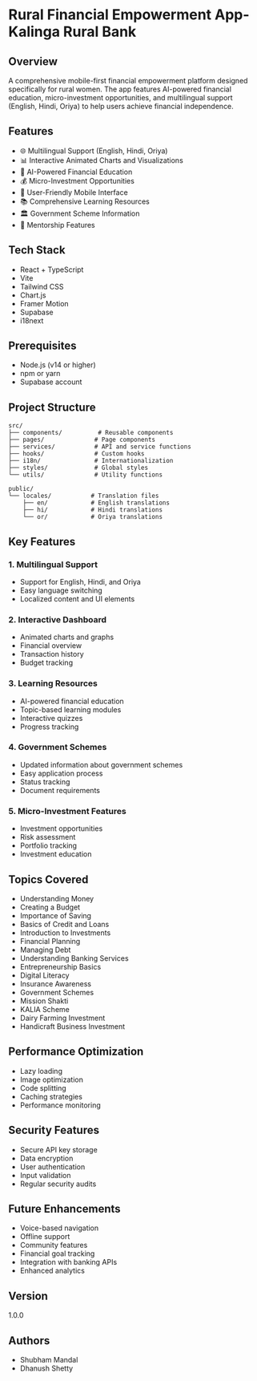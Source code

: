 # Rural Financial Empowerment App-Kalinga Rural Bank

## Overview
A comprehensive mobile-first financial empowerment platform designed specifically for rural women. The app features AI-powered financial education, micro-investment opportunities, and multilingual support (English, Hindi, Oriya) to help users achieve financial independence.

## Features
- 🌐 Multilingual Support (English, Hindi, Oriya)
- 📊 Interactive Animated Charts and Visualizations
- 🤖 AI-Powered Financial Education
- 💰 Micro-Investment Opportunities
- 📱 User-Friendly Mobile Interface
- 📚 Comprehensive Learning Resources
- 🏛️ Government Scheme Information
- 👥 Mentorship Features

## Tech Stack
- React + TypeScript
- Vite
- Tailwind CSS
- Chart.js
- Framer Motion
- Supabase
- i18next

## Prerequisites
- Node.js (v14 or higher)
- npm or yarn
- Supabase account

## Project Structure
```
src/
├── components/          # Reusable components
├── pages/              # Page components
├── services/           # API and service functions
├── hooks/              # Custom hooks
├── i18n/               # Internationalization
├── styles/             # Global styles
└── utils/              # Utility functions

public/
└── locales/           # Translation files
    ├── en/            # English translations
    ├── hi/            # Hindi translations
    └── or/            # Oriya translations
```

## Key Features

### 1. Multilingual Support
- Support for English, Hindi, and Oriya
- Easy language switching
- Localized content and UI elements

### 2. Interactive Dashboard
- Animated charts and graphs
- Financial overview
- Transaction history
- Budget tracking

### 3. Learning Resources
- AI-powered financial education
- Topic-based learning modules
- Interactive quizzes
- Progress tracking

### 4. Government Schemes
- Updated information about government schemes
- Easy application process
- Status tracking
- Document requirements

### 5. Micro-Investment Features
- Investment opportunities
- Risk assessment
- Portfolio tracking
- Investment education

## Topics Covered
- Understanding Money
- Creating a Budget
- Importance of Saving
- Basics of Credit and Loans
- Introduction to Investments
- Financial Planning
- Managing Debt
- Understanding Banking Services
- Entrepreneurship Basics
- Digital Literacy
- Insurance Awareness
- Government Schemes
- Mission Shakti
- KALIA Scheme
- Dairy Farming Investment
- Handicraft Business Investment

## Performance Optimization
- Lazy loading
- Image optimization
- Code splitting
- Caching strategies
- Performance monitoring

## Security Features
- Secure API key storage
- Data encryption
- User authentication
- Input validation
- Regular security audits

## Future Enhancements
- Voice-based navigation
- Offline support
- Community features
- Financial goal tracking
- Integration with banking APIs
- Enhanced analytics

## Version
1.0.0

## Authors
- Shubham Mandal
- Dhanush Shetty

